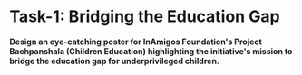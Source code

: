 # Task-1: Bridging the Education Gap
**Design an eye-catching poster for InAmigos Foundation's Project Bachpanshala (Children Education) highlighting the initiative's mission to bridge the education gap for underprivileged children.**
